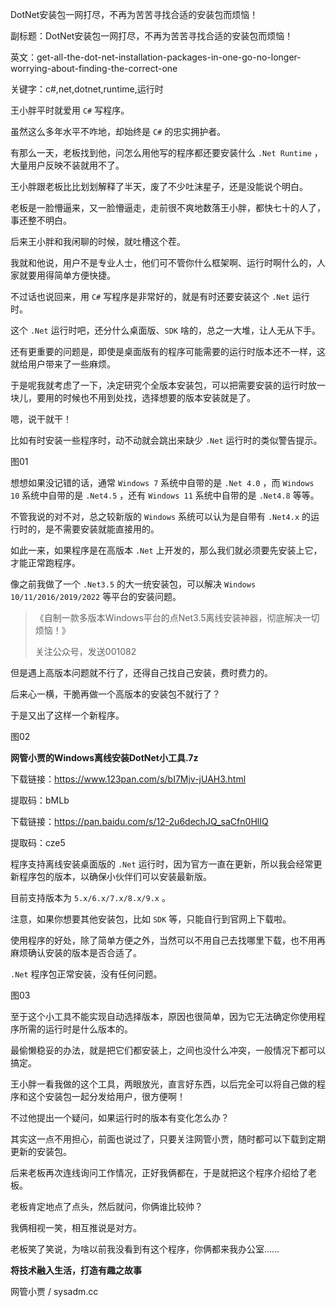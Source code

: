 DotNet安装包一网打尽，不再为苦苦寻找合适的安装包而烦恼！

副标题：DotNet安装包一网打尽，不再为苦苦寻找合适的安装包而烦恼！

英文：get-all-the-dot-net-installation-packages-in-one-go-no-longer-worrying-about-finding-the-correct-one

关键字：c#,net,dotnet,runtime,运行时



王小胖平时就爱用 `C#` 写程序。

虽然这么多年水平不咋地，却始终是 `C#` 的忠实拥护者。



有那么一天，老板找到他，问怎么用他写的程序都还要安装什么 `.Net Runtime` ，大量用户反映不装就用不了。

王小胖跟老板比比划划解释了半天，废了不少吐沫星子，还是没能说个明白。

老板是一脸懵逼来，又一脸懵逼走，走前很不爽地数落王小胖，都快七十的人了，事还整不明白。



后来王小胖和我闲聊的时候，就吐槽这个茬。

我就和他说，用户不是专业人士，他们可不管你什么框架啊、运行时啊什么的，人家就要用得简单方便快捷。

不过话也说回来，用 `C#` 写程序是非常好的，就是有时还要安装这个 `.Net` 运行时。

这个 `.Net` 运行时吧，还分什么桌面版、`SDK` 啥的，总之一大堆，让人无从下手。

还有更重要的问题是，即使是桌面版有的程序可能需要的运行时版本还不一样，这就给用户带来了一些麻烦。

于是呢我就考虑了一下，决定研究个全版本安装包，可以把需要安装的运行时放一块儿，要用的时候也不用到处找，选择想要的版本安装就是了。

嗯，说干就干！



比如有时安装一些程序时，动不动就会跳出来缺少 `.Net` 运行时的类似警告提示。

图01



想想如果没记错的话，通常 `Windows 7` 系统中自带的是 `.Net 4.0` ，而 `Windows 10` 系统中自带的是 `.Net4.5` ，还有 `Windows 11` 系统中自带的是 `.Net4.8` 等等。

不管我说的对不对，总之较新版的 `Windows` 系统可以认为是自带有 `.Net4.x` 的运行时的，是不需要安装就能直接用的。

如此一来，如果程序是在高版本 `.Net` 上开发的，那么我们就必须要先安装上它，才能正常跑程序。

像之前我做了一个 `.Net3.5` 的大一统安装包，可以解决 `Windows 10/11/2016/2019/2022` 等平台的安装问题。

> 《自制一款多版本Windows平台的点Net3.5离线安装神器，彻底解决一切烦恼！》
>
> 关注公众号，发送001082



但是遇上高版本问题就不行了，还得自己找自己安装，费时费力的。

后来心一横，干脆再做一个高版本的安装包不就行了？

于是又出了这样一个新程序。

图02



**网管小贾的Windows离线安装DotNet小工具.7z**

下载链接：https://www.123pan.com/s/bI7Mjv-jUAH3.html

提取码：bMLb



下载链接：https://pan.baidu.com/s/12-2u6dechJQ_saCfn0HlIQ

提取码：cze5



程序支持离线安装桌面版的 `.Net` 运行时，因为官方一直在更新，所以我会经常更新程序包的版本，以确保小伙伴们可以安装最新版。

目前支持版本为 `5.x/6.x/7.x/8.x/9.x` 。

注意，如果你想要其他安装包，比如 `SDK` 等，只能自行到官网上下载啦。

使用程序的好处，除了简单方便之外，当然可以不用自己去找哪里下载，也不用再麻烦确认安装的版本是否合适了。



`.Net` 程序包正常安装，没有任何问题。

图03



至于这个小工具不能实现自动选择版本，原因也很简单，因为它无法确定你使用程序所需的运行时是什么版本的。

最偷懒稳妥的办法，就是把它们都安装上，之间也没什么冲突，一般情况下都可以搞定。



王小胖一看我做的这个工具，两眼放光，直言好东西，以后完全可以将自己做的程序和这个安装包一起分发给用户，很方便啊！

不过他提出一个疑问，如果运行时的版本有变化怎么办？

其实这一点不用担心，前面也说过了，只要关注网管小贾，随时都可以下载到定期更新的安装包。



后来老板再次连线询问工作情况，正好我俩都在，于是就把这个程序介绍给了老板。

老板肯定地点了点头，然后就问，你俩谁比较帅？

我俩相视一笑，相互推说是对方。

老板笑了笑说，为啥以前我没看到有这个程序，你俩都来我办公室……



**将技术融入生活，打造有趣之故事**

网管小贾 / sysadm.cc

